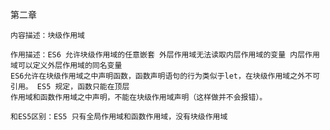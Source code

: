 第二章

    内容描述：块级作用域

    作用描述：ES6 允许块级作用域的任意嵌套 外层作用域无法读取内层作用域的变量 内层作用域可以定义外层作用域的同名变量
    ES6允许在块级作用域之中声明函数，函数声明语句的行为类似于let，在块级作用域之外不可引用。 ES5 规定，函数只能在顶层
    作用域和函数作用域之中声明，不能在块级作用域声明（这样做并不会报错）。

    和ES5区别：ES5 只有全局作用域和函数作用域，没有块级作用域